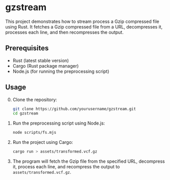 # gzstream

This project demonstrates how to stream process a Gzip compressed file using Rust. It fetches a Gzip compressed file from a URL, decompresses it, processes each line, and then recompresses the output.

## Prerequisites

- Rust (latest stable version)
- Cargo (Rust package manager)
- Node.js (for running the preprocessing script)

## Usage

0. Clone the repository:
    ```sh
    git clone https://github.com/yourusername/gzstream.git
    cd gzstream
    ```

1. Run the preprocessing script using Node.js:
    ```sh
    node scripts/fs.mjs
    ```

2. Run the project using Cargo:
    ```sh
    cargo run > assets/transformed.vcf.gz
    ```

3. The program will fetch the Gzip file from the specified URL, decompress it, process each line, and recompress the output to `assets/transformed.vcf.gz`.